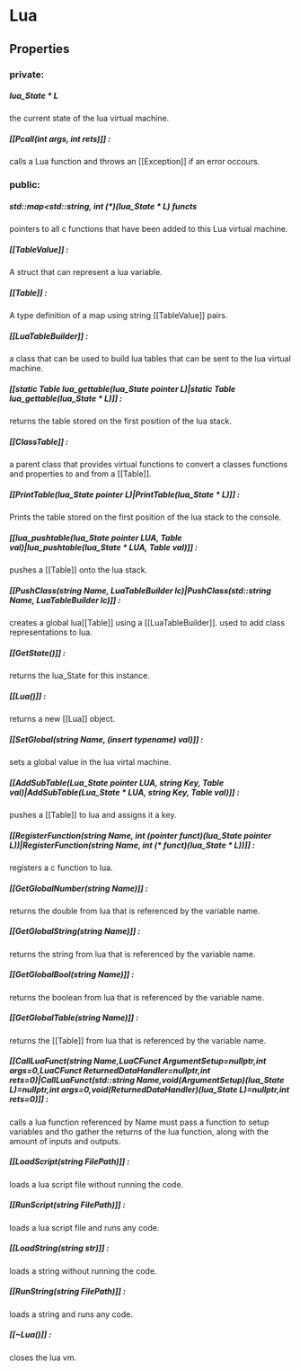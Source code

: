# Lua
## Properties

### private:
##### lua_State \* L
the current state of the lua virtual machine.

##### [[Pcall(int args, int rets)]] :
calls a Lua function and throws an [[Exception]] if an error occours.

### public:

##### std::map<std::string, int (\*)(lua_State \* L) functs
pointers to all c functions that have been added to this Lua virtual machine.

##### [[TableValue]] :
A struct that can represent a lua variable.

##### [[Table]] :
A type definition of  a map using string [[TableValue]] pairs.

##### [[LuaTableBuilder]] :
a class that can be used to build lua tables that can be sent to the lua virtual machine.

##### [[static Table lua_gettable(lua_State pointer L)|static Table lua_gettable(lua_State * L)]] :
returns the table stored on the first position of the lua stack.

##### [[ClassTable]] :
a parent class that provides virtual functions to convert a classes functions and properties to and from a [[Table]].

##### [[PrintTable(lua_State pointer L)|PrintTable(lua_State \* L)]] :
Prints the table stored on the first position of the lua stack to the console.

##### [[lua_pushtable(lua_State pointer LUA, Table val)|lua_pushtable(lua_State * LUA, Table val)]] :
pushes a [[Table]] onto the lua stack. 

##### [[PushClass(string Name, LuaTableBuilder lc)|PushClass(std::string Name, LuaTableBuilder lc)]] :
creates a global lua[[Table]] using a [[LuaTableBuilder]]. used to add class representations to lua.

##### [[GetState()]] :
returns the lua_State for this instance.

##### [[Lua()]] :
returns a new [[Lua]] object.

##### [[SetGlobal(string Name, (insert typename) val)]] :
sets a global value in the lua virtal machine.

##### [[AddSubTable(Lua_State pointer LUA, string Key, Table val)|AddSubTable(Lua_State * LUA, string Key, Table val)]] :
pushes a [[Table]] to lua and assigns it a key.

##### [[RegisterFunction(string Name, int (pointer funct)(lua_State pointer L))|RegisterFunction(string Name, int (* funct)(lua_State * L))]] :
registers a c function to lua.

##### [[GetGlobalNumber(string Name)]] :
returns the double from lua that is referenced by the variable name.

##### [[GetGlobalString(string Name)]] :
returns the string from lua that is referenced by the variable name.

##### [[GetGlobalBool(string Name)]] :
returns the boolean from lua that is referenced by the variable name.

##### [[GetGlobalTable(string Name)]] :
returns the [[Table]] from lua that is referenced by the variable name.

##### [[CallLuaFunct(string Name,LuaCFunct ArgumentSetup=nullptr,int args=0,LuaCFunct ReturnedDataHandler=nullptr,int rets=0)|CallLuaFunct(std::string Name,void(*ArgumentSetup)(lua_State* L)=nullptr,int args=0,void(*ReturnedDataHandler)(lua_State* L)=nullptr,int rets=0)]] :
calls a lua function referenced by Name must pass a function to setup variables and tho gather the returns of the lua function, along with the amount of inputs and outputs.

##### [[LoadScript(string FilePath)]] :
loads a lua script file without running the code.

##### [[RunScript(string FilePath)]] :
loads a lua script file and runs any code.

##### [[LoadString(string str)]] :
loads a string without running the code.

##### [[RunString(string FilePath)]] :
loads a string and runs any code.

##### [[~Lua()]] :
closes the lua vm.